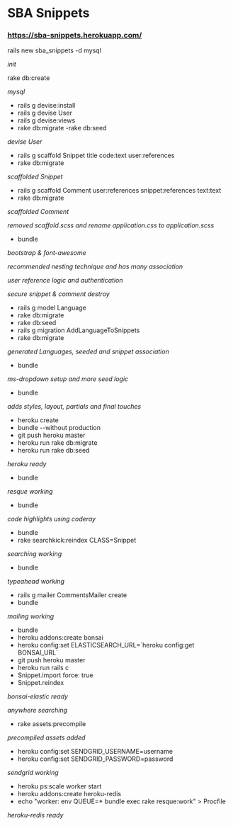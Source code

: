 # SBA Snippets

### https://sba-snippets.herokuapp.com/

rails new sba_snippets -d mysql

*init*

rake db:create

*mysql*

- rails g devise:install
- rails g devise User
- rails g devise:views
- rake db:migrate
-rake db:seed

*devise User*

- rails g scaffold Snippet title code:text user:references
- rake db:migrate

*scaffolded Snippet*

- rails g scaffold Comment user:references snippet:references text:text
- rake db:migrate

*scaffolded Comment*

*removed scaffold.scss and rename application.css to application.scss*

- bundle

*bootstrap & font-awesome*

*recommended nesting technique and has many association*

*user reference logic and authentication*

*secure snippet & comment destroy*

- rails g model Language
- rake db:migrate
- rake db:seed
- rails g migration AddLanguageToSnippets
- rake db:migrate

*generated Languages, seeded and snippet association*

- bundle

*ms-dropdown setup and more seed logic*

- bundle

*adds styles, layout, partials and final touches*

- heroku create
- bundle --without production
- git push heroku master
- heroku run rake db:migrate
- heroku run rake db:seed

*heroku ready*

- bundle

*resque working*

- bundle

*code highlights using coderay*

- bundle
- rake searchkick:reindex CLASS=Snippet

*searching working*

- bundle

*typeahead working*

- rails g mailer CommentsMailer create
- bundle

*mailing working*

- bundle
- heroku addons:create bonsai
- heroku config:set ELASTICSEARCH_URL=\`heroku config:get BONSAI_URL\`
- git push heroku master
- heroku run rails c
- Snippet.import force: true
- Snippet.reindex

*bonsai-elastic ready*

*anywhere searching*

- rake assets:precompile

*precompiled assets added*

- heroku config:set SENDGRID_USERNAME=username
- heroku config:set SENDGRID_PASSWORD=password

*sendgrid working*

- heroku ps:scale worker start
- heroku addons:create heroku-redis
- echo "worker: env QUEUE=* bundle exec rake resque:work" > Procfile

*heroku-redis ready*
